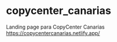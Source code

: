 # copycenter_canarias
Landing page para CopyCenter Canarias
https://copycentercanarias.netlify.app/

<p align="center" width="800">
   <img align="center" width="800" src=" />